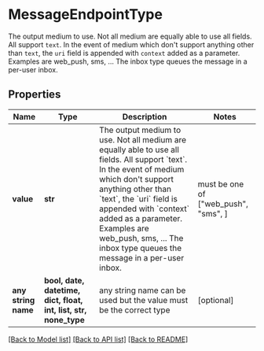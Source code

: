 # MessageEndpointType

The output medium to use. Not all medium are equally able to use all fields. All support `text`. In the event of medium which don't support anything other than `text`, the `uri` field is appended with `context` added as a parameter. Examples are web_push, sms, ... The inbox type queues the message in a per-user inbox. 

## Properties
Name | Type | Description | Notes
------------ | ------------- | ------------- | -------------
**value** | **str** | The output medium to use. Not all medium are equally able to use all fields. All support &#x60;text&#x60;. In the event of medium which don&#39;t support anything other than &#x60;text&#x60;, the &#x60;uri&#x60; field is appended with &#x60;context&#x60; added as a parameter. Examples are web_push, sms, ... The inbox type queues the message in a per-user inbox.  |  must be one of ["web_push", "sms", ]
**any string name** | **bool, date, datetime, dict, float, int, list, str, none_type** | any string name can be used but the value must be the correct type | [optional]

[[Back to Model list]](../README.md#documentation-for-models) [[Back to API list]](../README.md#documentation-for-api-endpoints) [[Back to README]](../README.md)


